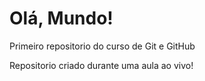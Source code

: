 # Olá, Mundo!
 Primeiro repositorio do curso de Git e GitHub

 Repositorio criado durante uma aula ao vivo!
